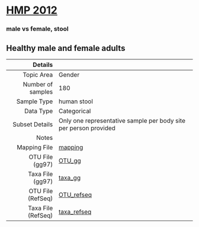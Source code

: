# [HMP 2012]( ../docs/hmp.html )

### male vs female, stool
## Healthy male and female adults

| Details        |             |
| -------------: |-------------|
| Topic Area | Gender
| Number of samples | 180
| Sample Type | human stool
| Data Type | Categorical
| Subset Details | Only one representative sample per body site per person provided
| Notes | 
| Mapping File | [mapping]( ../datasets/hmp/mapping-sex.txt)
| OTU File (gg97) | [OTU_gg]( ../datasets/hmp/gg/otutable.txt.zip)
| Taxa File (gg97) | [taxa_gg]( ../datasets/hmp/gg/taxatable.txt)
| OTU File (RefSeq) | [OTU_refseq]( ../datasets/hmp/refseq/otutable.txt)
| Taxa File (RefSeq) | [taxa_refseq]( ../datasets/hmp/refseq/taxatable.txt)